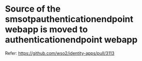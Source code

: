 # Source of the smsotpauthenticationendpoint webapp is moved to authenticationendpoint webapp

Refer: https://github.com/wso2/identity-apps/pull/3113
